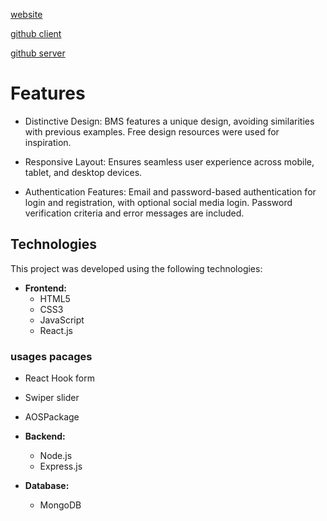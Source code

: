 


 [website](https://effortless-frangipane-69f683.netlify.app/)

 [github  client ]( https://github.com/programming-hero-web-course1/b9a12-client-side-k12amrul)
 
 [github  server ](  https://github.com/programming-hero-web-course1/b9a12-server-side-k12amrul) 

# Features

- Distinctive Design: BMS features a unique design, avoiding similarities with previous examples. Free design resources were used for inspiration.

- Responsive Layout: Ensures seamless user experience across mobile, tablet, and desktop devices.

- Authentication Features: Email and password-based authentication for login and registration, with optional social media login. Password verification criteria and error messages are included.






## Technologies

This project was developed using the following technologies:

- **Frontend:**
  - HTML5
  - CSS3
  - JavaScript
  - React.js
###  usages pacages
-  React Hook form
-  Swiper slider
-  AOSPackage

- **Backend:**
  - Node.js
  - Express.js

- **Database:**
  - MongoDB













